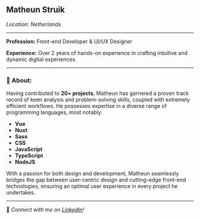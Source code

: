 

<!--
**Matheun/Matheun** is a ✨ _special_ ✨ repository because its `README.md` (this file) appears on your GitHub profile.

Here are some ideas to get you started:

- 🔭 I’m currently working on ...
- 🌱 I’m currently learning ...
- 👯 I’m looking to collaborate on ...
- 🤔 I’m looking for help with ...
- 💬 Ask me about ...
- 📫 How to reach me: ...
- 😄 Pronouns: ...
- ⚡ Fun fact: ...
-->

## Matheun Struik
_Location: Netherlands_

---

**Profession:** Front-end Developer & UI/UX Designer

**Experience:** Over 2 years of hands-on experience in crafting intuitive and dynamic digital experiences.

---

### 🌟 About:

Having contributed to **20+ projects**, Matheun has garnered a proven track record of keen analysis and problem-solving skills, coupled with extremely efficient workflows. He possesses expertise in a diverse range of programming languages, most notably:

- **Vue**
- **Nuxt**
- **Sass**
- **CSS**
- **JavaScript**
- **TypeScript**
- **NodeJS**

With a passion for both design and development, Matheun seamlessly bridges the gap between user-centric design and cutting-edge front-end technologies, ensuring an optimal user experience in every project he undertakes.

---

🔗 _Connect with me on [LinkedIn]([Your-LinkedIn-Link](https://www.linkedin.com/in/matheun-struik-4baa2b1b1)https://www.linkedin.com/in/matheun-struik-4baa2b1b1)!_
